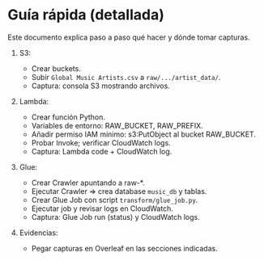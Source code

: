 # Guía rápida (detallada)
Este documento explica paso a paso qué hacer y dónde tomar capturas.

1. S3:
   - Crear buckets.
   - Subir `Global Music Artists.csv` a `raw/.../artist_data/`.
   - Captura: consola S3 mostrando archivos.

2. Lambda:
   - Crear función Python.
   - Variables de entorno: RAW_BUCKET, RAW_PREFIX.
   - Añadir permiso IAM mínimo: s3:PutObject al bucket RAW_BUCKET.
   - Probar Invoke; verificar CloudWatch logs.
   - Captura: Lambda code + CloudWatch log.

3. Glue:
   - Crear Crawler apuntando a raw-*.
   - Ejecutar Crawler => crea database `music_db` y tablas.
   - Crear Glue Job con script `transform/glue_job.py`.
   - Ejecutar job y revisar logs en CloudWatch.
   - Captura: Glue Job run (status) y CloudWatch logs.

4. Evidencias:
   - Pegar capturas en Overleaf en las secciones indicadas.
